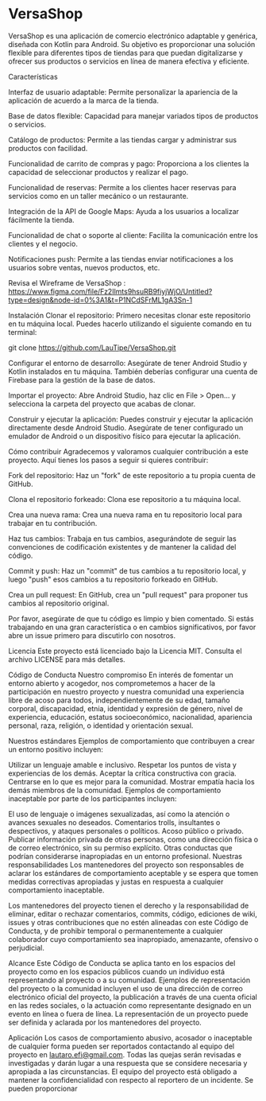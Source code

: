# VersaShop
VersaShop es una aplicación de comercio electrónico adaptable y genérica, diseñada con Kotlin para Android. 
Su objetivo es proporcionar una solución flexible para diferentes tipos de tiendas para que puedan digitalizarse y ofrecer sus productos o servicios en línea de manera efectiva y eficiente.

Características

Interfaz de usuario adaptable: Permite personalizar la apariencia de la aplicación de acuerdo a la marca de la tienda.

Base de datos flexible: Capacidad para manejar variados tipos de productos o servicios.

Catálogo de productos: Permite a las tiendas cargar y administrar sus productos con facilidad.

Funcionalidad de carrito de compras y pago: Proporciona a los clientes la capacidad de seleccionar productos y realizar el pago.

Funcionalidad de reservas: Permite a los clientes hacer reservas para servicios como en un taller mecánico o un restaurante.

Integración de la API de Google Maps: Ayuda a los usuarios a localizar fácilmente la tienda.

Funcionalidad de chat o soporte al cliente: Facilita la comunicación entre los clientes y el negocio.

Notificaciones push: Permite a las tiendas enviar notificaciones a los usuarios sobre ventas, nuevos productos, etc.

Revisa el Wireframe de VersaShop : https://www.figma.com/file/Fz2Ilmts9hsuRB9fiyjWjO/Untitled?type=design&node-id=0%3A1&t=P1NCdSFrML1gA3Sn-1

Instalación
Clonar el repositorio: Primero necesitas clonar este repositorio en tu máquina local. Puedes hacerlo utilizando el siguiente comando en tu terminal:

git clone https://github.com/LauTipe/VersaShop.git

Configurar el entorno de desarrollo: Asegúrate de tener Android Studio y Kotlin instalados en tu máquina. También deberías configurar una cuenta de Firebase para la gestión de la base de datos.

Importar el proyecto: Abre Android Studio, haz clic en File > Open... y selecciona la carpeta del proyecto que acabas de clonar.

Construir y ejecutar la aplicación: Puedes construir y ejecutar la aplicación directamente desde Android Studio. Asegúrate de tener configurado un emulador de Android o un dispositivo físico para ejecutar la aplicación.

Cómo contribuir
Agradecemos y valoramos cualquier contribución a este proyecto. Aquí tienes los pasos a seguir si quieres contribuir:

Fork del repositorio: Haz un "fork" de este repositorio a tu propia cuenta de GitHub.

Clona el repositorio forkeado: Clona ese repositorio a tu máquina local.

Crea una nueva rama: Crea una nueva rama en tu repositorio local para trabajar en tu contribución.

Haz tus cambios: Trabaja en tus cambios, asegurándote de seguir las convenciones de codificación existentes y de mantener la calidad del código.

Commit y push: Haz un "commit" de tus cambios a tu repositorio local, y luego "push" esos cambios a tu repositorio forkeado en GitHub.

Crea un pull request: En GitHub, crea un "pull request" para proponer tus cambios al repositorio original.

Por favor, asegúrate de que tu código es limpio y bien comentado. Si estás trabajando en una gran característica o en cambios significativos, por favor abre un issue primero para discutirlo con nosotros.

Licencia
Este proyecto está licenciado bajo la Licencia MIT. Consulta el archivo LICENSE para más detalles.

Código de Conducta
Nuestro compromiso
En interés de fomentar un entorno abierto y acogedor, nos comprometemos a hacer de la participación en nuestro proyecto y nuestra comunidad una experiencia libre de acoso para todos, independientemente de su edad, tamaño corporal, discapacidad, etnia, identidad y expresión de género, nivel de experiencia, educación, estatus socioeconómico, nacionalidad, apariencia personal, raza, religión, o identidad y orientación sexual.

Nuestros estándares
Ejemplos de comportamiento que contribuyen a crear un entorno positivo incluyen:

Utilizar un lenguaje amable e inclusivo.
Respetar los puntos de vista y experiencias de los demás.
Aceptar la crítica constructiva con gracia.
Centrarse en lo que es mejor para la comunidad.
Mostrar empatía hacia los demás miembros de la comunidad.
Ejemplos de comportamiento inaceptable por parte de los participantes incluyen:

El uso de lenguaje o imágenes sexualizadas, así como la atención o avances sexuales no deseados.
Comentarios trolls, insultantes o despectivos, y ataques personales o políticos.
Acoso público o privado.
Publicar información privada de otras personas, como una dirección física o de correo electrónico, sin su permiso explícito.
Otras conductas que podrían considerarse inapropiadas en un entorno profesional.
Nuestras responsabilidades
Los mantenedores del proyecto son responsables de aclarar los estándares de comportamiento aceptable y se espera que tomen medidas correctivas apropiadas y justas en respuesta a cualquier comportamiento inaceptable.

Los mantenedores del proyecto tienen el derecho y la responsabilidad de eliminar, editar o rechazar comentarios, commits, código, ediciones de wiki, issues y otras contribuciones que no estén alineadas con este Código de Conducta, y de prohibir temporal o permanentemente a cualquier colaborador cuyo comportamiento sea inapropiado, amenazante, ofensivo o perjudicial.

Alcance
Este Código de Conducta se aplica tanto en los espacios del proyecto como en los espacios públicos cuando un individuo está representando al proyecto o a su comunidad. Ejemplos de representación del proyecto o la comunidad incluyen el uso de una dirección de correo electrónico oficial del proyecto, la publicación a través de una cuenta oficial en las redes sociales, o la actuación como representante designado en un evento en línea o fuera de línea. La representación de un proyecto puede ser definida y aclarada por los mantenedores del proyecto.

Aplicación
Los casos de comportamiento abusivo, acosador o inaceptable de cualquier forma pueden ser reportados contactando al equipo del proyecto en lautaro.efi@gmail.com. Todas las quejas serán revisadas e investigadas y darán lugar a una respuesta que se considere necesaria y apropiada a las circunstancias. El equipo del proyecto está obligado a mantener la confidencialidad con respecto al reportero de un incidente. Se pueden proporcionar
